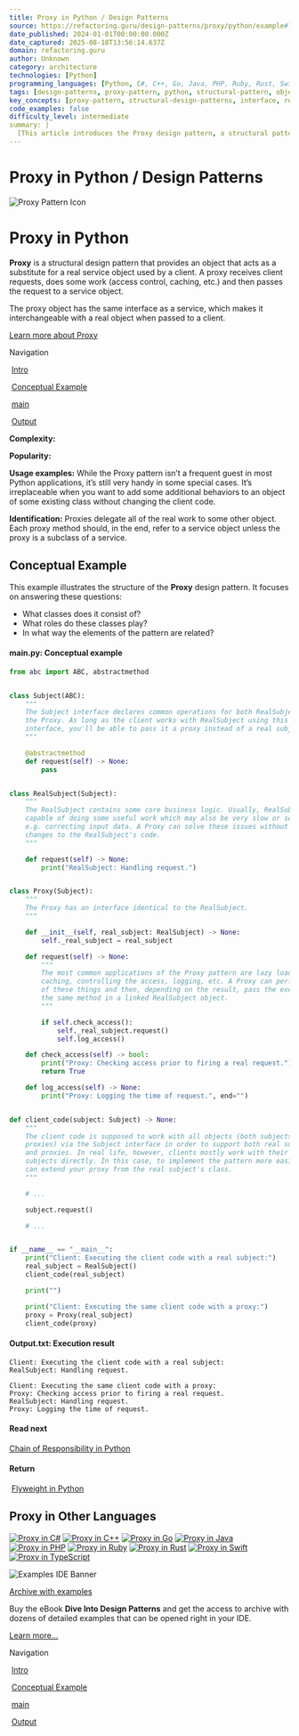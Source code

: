 ```yaml
---
title: Proxy in Python / Design Patterns
source: https://refactoring.guru/design-patterns/proxy/python/example#lang-features
date_published: 2024-01-01T00:00:00.000Z
date_captured: 2025-08-18T13:56:14.637Z
domain: refactoring.guru
author: Unknown
category: architecture
technologies: [Python]
programming_languages: [Python, C#, C++, Go, Java, PHP, Ruby, Rust, Swift, TypeScript]
tags: [design-patterns, proxy-pattern, python, structural-pattern, object-oriented-programming, software-design, code-example, abstraction, interface]
key_concepts: [proxy-pattern, structural-design-patterns, interface, real-subject, client-code, access-control, caching, lazy-loading, logging]
code_examples: false
difficulty_level: intermediate
summary: |
  [This article introduces the Proxy design pattern, a structural pattern in software design, with a specific focus on its implementation in Python. It defines Proxy as an object that acts as a substitute for a real service object, intercepting client requests to perform additional work such as access control, caching, or logging before delegating to the actual service. The content includes a detailed conceptual example in Python, showcasing the `Subject`, `RealSubject`, and `Proxy` classes and their interactions. It also highlights common usage scenarios for the pattern and mentions its applicability across various other programming languages.]
---
```

# Proxy in Python / Design Patterns

![Proxy Pattern Icon](images/patterns/cards/proxy-mini.png?id=25890b11e7dc5af29625ccd0678b63a8 "A simple diagram showing a square pointing to a larger red bracket enclosing another square, symbolizing a proxy wrapping a real object.")

# **Proxy** in Python

**Proxy** is a structural design pattern that provides an object that acts as a substitute for a real service object used by a client. A proxy receives client requests, does some work (access control, caching, etc.) and then passes the request to a service object.

The proxy object has the same interface as a service, which makes it interchangeable with a real object when passed to a client.

[Learn more about Proxy](/design-patterns/proxy)

Navigation

 [Intro](#)

 [Conceptual Example](#example-0)

 [main](#example-0--main-py)

 [Output](#example-0--Output-txt)

**Complexity:**

**Popularity:**

**Usage examples:** While the Proxy pattern isn’t a frequent guest in most Python applications, it’s still very handy in some special cases. It’s irreplaceable when you want to add some additional behaviors to an object of some existing class without changing the client code.

**Identification:** Proxies delegate all of the real work to some other object. Each proxy method should, in the end, refer to a service object unless the proxy is a subclass of a service.

## Conceptual Example

This example illustrates the structure of the **Proxy** design pattern. It focuses on answering these questions:

*   What classes does it consist of?
*   What roles do these classes play?
*   In what way the elements of the pattern are related?

#### **main.py:** Conceptual example

```python
from abc import ABC, abstractmethod


class Subject(ABC):
    """
    The Subject interface declares common operations for both RealSubject and
    the Proxy. As long as the client works with RealSubject using this
    interface, you'll be able to pass it a proxy instead of a real subject.
    """

    @abstractmethod
    def request(self) -> None:
        pass


class RealSubject(Subject):
    """
    The RealSubject contains some core business logic. Usually, RealSubjects are
    capable of doing some useful work which may also be very slow or sensitive -
    e.g. correcting input data. A Proxy can solve these issues without any
    changes to the RealSubject's code.
    """

    def request(self) -> None:
        print("RealSubject: Handling request.")


class Proxy(Subject):
    """
    The Proxy has an interface identical to the RealSubject.
    """

    def __init__(self, real_subject: RealSubject) -> None:
        self._real_subject = real_subject

    def request(self) -> None:
        """
        The most common applications of the Proxy pattern are lazy loading,
        caching, controlling the access, logging, etc. A Proxy can perform one
        of these things and then, depending on the result, pass the execution to
        the same method in a linked RealSubject object.
        """

        if self.check_access():
            self._real_subject.request()
            self.log_access()

    def check_access(self) -> bool:
        print("Proxy: Checking access prior to firing a real request.")
        return True

    def log_access(self) -> None:
        print("Proxy: Logging the time of request.", end="")


def client_code(subject: Subject) -> None:
    """
    The client code is supposed to work with all objects (both subjects and
    proxies) via the Subject interface in order to support both real subjects
    and proxies. In real life, however, clients mostly work with their real
    subjects directly. In this case, to implement the pattern more easily, you
    can extend your proxy from the real subject's class.
    """

    # ...

    subject.request()

    # ...


if __name__ == "__main__":
    print("Client: Executing the client code with a real subject:")
    real_subject = RealSubject()
    client_code(real_subject)

    print("")

    print("Client: Executing the same client code with a proxy:")
    proxy = Proxy(real_subject)
    client_code(proxy)
```

#### **Output.txt:** Execution result

```text
Client: Executing the client code with a real subject:
RealSubject: Handling request.

Client: Executing the same client code with a proxy:
Proxy: Checking access prior to firing a real request.
RealSubject: Handling request.
Proxy: Logging the time of request.
```

#### Read next

[Chain of Responsibility in Python](/design-patterns/chain-of-responsibility/python/example) 

#### Return

 [Flyweight in Python](/design-patterns/flyweight/python/example)

## **Proxy** in Other Languages

[![Proxy in C#](/images/patterns/icons/csharp.svg?id=da64592defc6e86d57c39c66e9de3e58 "C# language icon")](/design-patterns/proxy/csharp/example "Proxy in C#") [![Proxy in C++](/images/patterns/icons/cpp.svg?id=f7782ed8b8666246bfcc3f8fefc3b858 "C++ language icon")](/design-patterns/proxy/cpp/example "Proxy in C++") [![Proxy in Go](/images/patterns/icons/go.svg?id=1a89927eb99b1ea3fde7701d97970aca "Go language icon")](/design-patterns/proxy/go/example "Proxy in Go") [![Proxy in Java](/images/patterns/icons/java.svg?id=e6d87e2dca08c953fe3acd1275ed4f4e "Java language icon")](/design-patterns/proxy/java/example "Proxy in Java") [![Proxy in PHP](/images/patterns/icons/php.svg?id=be1906eb26b71ec1d3b93720d6156618 "PHP language icon")](/design-patterns/proxy/php/example "Proxy in PHP") [![Proxy in Ruby](/images/patterns/icons/ruby.svg?id=b065b718c914bf8e960ef731600be1eb "Ruby language icon")](/design-patterns/proxy/ruby/example "Proxy in Ruby") [![Proxy in Rust](/images/patterns/icons/rust.svg?id=1f5698a4b5ae23fe79413511747e4a87 "Rust language icon")](/design-patterns/proxy/rust/example "Proxy in Rust") [![Proxy in Swift](/images/patterns/icons/swift.svg?id=0b716c2d52ec3a48fbe91ac031070c1d "Swift language icon")](/design-patterns/proxy/swift/example "Proxy in Swift") [![Proxy in TypeScript](/images/patterns/icons/typescript.svg?id=2239d0f16cb703540c205dd8cb0c0cb7 "TypeScript language icon")](/design-patterns/proxy/typescript/example "Proxy in TypeScript")

![Examples IDE Banner](images/patterns/banners/examples-ide.png?id=3115b4b548fb96b75974e2de8f4f49bc "An illustration depicting various digital devices (desktop, tablet, mobile) surrounded by coding tools, charts, and data, representing a development environment or a collection of code examples.")

[Archive with examples](/design-patterns/book)

Buy the eBook **Dive Into Design Patterns** and get the access to archive with dozens of detailed examples that can be opened right in your IDE.

[Learn more…](/design-patterns/book)

Navigation

 [Intro](#)

 [Conceptual Example](#example-0)

 [main](#example-0--main-py)

 [Output](#example-0--Output-txt)